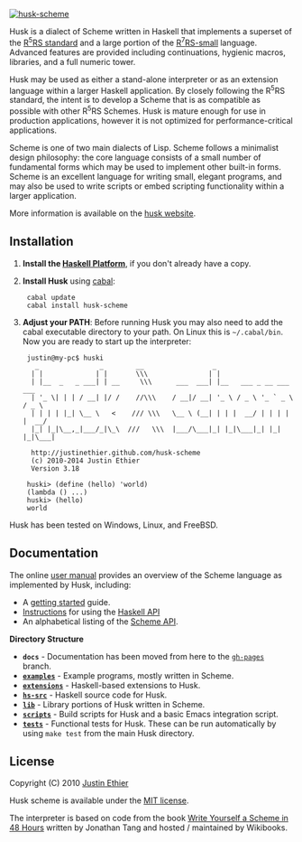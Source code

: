 [<img src="https://github.com/justinethier/husk-scheme/raw/master/docs/husk-scheme.png" alt="husk-scheme">](http://justinethier.github.com/husk-scheme)

Husk is a dialect of Scheme written in Haskell that implements a superset of the [R<sup>5</sup>RS standard](http://www.schemers.org/Documents/Standards/R5RS/HTML/) and a large portion of the [R<sup>7</sup>RS-small](r7rs.org) language. Advanced features are provided including continuations, hygienic macros, libraries, and a full numeric tower.

Husk may be used as either a stand-alone interpreter or as an extension language within a larger Haskell application. By closely following the R<sup>5</sup>RS standard, the intent is to develop a Scheme that is as compatible as possible with other R<sup>5</sup>RS Schemes. Husk is mature enough for use in production applications, however it is not optimized for performance-critical applications. 

Scheme is one of two main dialects of Lisp. Scheme follows a minimalist design philosophy: the core language consists of a small number of fundamental forms which may be used to implement other built-in forms. Scheme is an excellent language for writing small, elegant programs, and may also be used to write scripts or embed scripting functionality within a larger application.

More information is available on the [husk website](http://justinethier.github.com/husk-scheme).

Installation
------------

1. <b>Install the [Haskell Platform](http://hackage.haskell.org/platform/)</b>, if you don't already have a copy.

2. <b>Install Husk</b> using [cabal](http://www.haskell.org/cabal/):

        cabal update
        cabal install husk-scheme

3. <b>Adjust your PATH</b>: Before running Husk you may also need to add the cabal executable directory to your path. On Linux this is `~/.cabal/bin`. Now you are ready to start up the interpreter:

        justin@my-pc$ huski
          _               _        __                 _                          
         | |             | |       \\\               | |                         
         | |__  _   _ ___| | __     \\\      ___  ___| |__   ___ _ __ ___   ___  
         | '_ \| | | / __| |/ /    //\\\    / __|/ __| '_ \ / _ \ '_ ` _ \ / _ \ 
         | | | | |_| \__ \   <    /// \\\   \__ \ (__| | | |  __/ | | | | |  __/ 
         |_| |_|\__,_|___/_|\_\  ///   \\\  |___/\___|_| |_|\___|_| |_| |_|\___| 
                                                                             
         http://justinethier.github.com/husk-scheme                              
         (c) 2010-2014 Justin Ethier                                             
         Version 3.18 
                                                                             
        huski> (define (hello) 'world)
        (lambda () ...)
        huski> (hello)
        world

Husk has been tested on Windows, Linux, and FreeBSD.

Documentation
-------------
The online [user manual](http://justinethier.github.io/husk-scheme/manual/index.html) provides an overview of the Scheme language as implemented by Husk, including:

 - A [getting started](http://justinethier.github.io/husk-scheme/manual/getting-started.html) guide.
 - [Instructions](http://justinethier.github.io/husk-scheme/manual/haskell-interface.html) for using the [Haskell API](http://hackage.haskell.org/package/husk-scheme) 
 - An alphabetical listing of the [Scheme API](http://justinethier.github.io/husk-scheme/manual/node106.html).

**Directory Structure**

 - **`docs`** - Documentation has been moved from here to the [`gh-pages`](http://justinethier.github.io/husk-scheme/) branch.
 - [**`examples`**](https://github.com/justinethier/husk-scheme/tree/master/examples) - Example programs, mostly written in Scheme.
 - [**`extensions`**](https://github.com/justinethier/husk-scheme/tree/master/extensions) - Haskell-based extensions to Husk.
 - [**`hs-src`**](https://github.com/justinethier/husk-scheme/tree/master/hs-src) - Haskell source code for Husk.
 - [**`lib`**](https://github.com/justinethier/husk-scheme/tree/master/lib) - Library portions of Husk written in Scheme.
 - [**`scripts`**](https://github.com/justinethier/husk-scheme/tree/master/scripts) - Build scripts for Husk and a basic Emacs integration script.
 - [**`tests`**](https://github.com/justinethier/husk-scheme/tree/master/tests) - Functional tests for Husk. These can be run automatically by using `make test` from the main Husk directory.


License
-------
Copyright (C) 2010 [Justin Ethier](http://github.com/justinethier)

Husk scheme is available under the [MIT license](http://www.opensource.org/licenses/mit-license.php).

The interpreter is based on code from the book [Write Yourself a Scheme in 48 Hours](http://en.wikibooks.org/wiki/Write_Yourself_a_Scheme_in_48_Hours) written by Jonathan Tang and hosted / maintained by Wikibooks.

